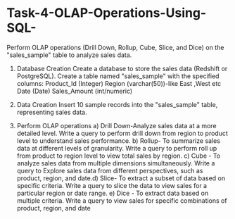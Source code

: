 # Task-4-OLAP-Operations-Using-SQL-
Perform OLAP operations (Drill Down, Rollup, Cube, Slice, and Dice) on the "sales_sample" table to analyze sales data.

1. Database Creation
Create a database to store the sales data (Redshift or PostgreSQL).
Create a table named "sales_sample" with the specified columns:
Product_Id (Integer)
Region (varchar(50))-like East ,West etc
Date (Date)
Sales_Amount (int/numeric)

2. Data Creation
Insert 10 sample records into the "sales_sample" table, representing sales data.

3. Perform OLAP operations
a) Drill Down-Analyze sales data at a more detailed level. Write a query to perform drill down
from region to product level to understand sales performance.
b) Rollup- To summarize sales data at different levels of granularity. Write a query to perform
roll up from product to region level to view total sales by region.
c) Cube - To analyze sales data from multiple dimensions simultaneously. Write a query to
Explore sales data from different perspectives, such as product, region, and date.d) Slice- To extract a subset of data based on specific criteria. Write a query to slice the data to
view sales for a particular region or date range.
e) Dice - To extract data based on multiple criteria. Write a query to view sales for specific
combinations of product, region, and date
